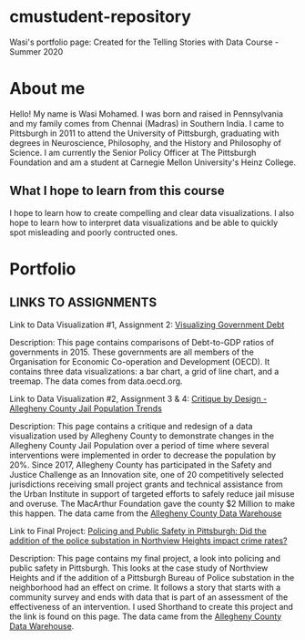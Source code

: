 # cmustudent-repository
Wasi's portfolio page: Created for the Telling Stories with Data Course - Summer 2020

# About me
Hello! My name is Wasi Mohamed. I was born and raised in Pennsylvania and my family comes from Chennai (Madras) in Southern India. I came to Pittsburgh in 2011 to attend the University of Pittsburgh, graduating with degrees in Neuroscience, Philosophy, and the History and Philosophy of Science. I am currently the Senior Policy Officer at The Pittsburgh Foundation and am a student at Carnegie Mellon University's Heinz College. 

## What I hope to learn from this course
I hope to learn how to create compelling and clear data visualizations. I also hope to learn how to interpret data visualizations and be able to quickly spot misleading and poorly contructed ones. 

# Portfolio

## LINKS TO ASSIGNMENTS

Link to Data Visualization #1, Assignment 2: 
[Visualizing Government Debt](https://wasimohamed2020.github.io/cmustudent-repository/dataviz2)

Description:
This page contains comparisons of Debt-to-GDP ratios of governments in 2015. These governments are all members of the Organisation for Economic Co-operation and Development (OECD). It contains three data visualizations: a bar chart, a grid of line chart, and a treemap. The data comes from data.oecd.org.



Link to Data Visualization #2, Assignment 3 & 4: 
[Critique by Design - Allegheny County Jail Population Trends](https://wasimohamed2020.github.io/cmustudent-repository/dataviz3)

Description: 
This page contains a critique and redesign of a data visualization used by Allegheny County to demonstrate changes in the Allegheny County Jail Population over a period of time where several interventions were implemented in order to decrease the population by 20%. Since 2017, Allegheny County has participated in the Safety and Justice Challenge as an Innovation site, one of 20 competitively selected jurisdictions receiving small project grants and technical assistance from the Urban Institute in support of targeted efforts to safely reduce jail misuse and overuse. The MacArthur Foundation gave the county $2 Million to make this happen. The data came from the [Allegheny County Data Warehouse](https://www.alleghenycountyanalytics.us/index.php/2019/11/04/allegheny-county-jail-population-management-dashboards-2/) 



Link to Final Project: 
[Policing and Public Safety in Pittsburgh: Did the addition of the police substation in Northview Heights impact crime rates?](https://wasimohamed2020.github.io/cmustudent-repository/final_project_WasiMohamed)

Description:
This page contains my final project, a look into policing and public safety in Pittsburgh. This looks at the case study of Northview Heights and if the addition of a Pittsburgh Bureau of Police substation in the neighborhood had an effect on crime. It follows a story that starts with a community survey and ends with data that is part of an assessment of the effectiveness of an intervention. I used Shorthand to create this project and the link is found on this page. The data came from the [Allegheny County Data Warehouse](https://tableau.alleghenycounty.us/t/PublicSite/views/CJ_UCR_PGH_8-22-17_v3/Home?:embed=y&:showAppBanner=false&:showShareOptions=true&:display_count=no&:showVizHome=no).



